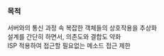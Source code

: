 ### 목적
서버와의 통신 과정 속 복잡한 객체들의 상호작용을 추상화
<br> 설계를 간단히 하면서, 의존도와 결합도 약화 
<br> ISP 적용하여 접근할 필요없는 메소드 접근 제한 